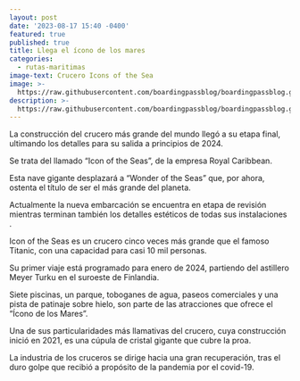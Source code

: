 ```yaml
---
layout: post
date: '2023-08-17 15:40 -0400'
featured: true
published: true
title: Llega el ícono de los mares
categories:
  - rutas-maritimas
image-text: Crucero Icons of the Sea
image: >-
  https://raw.githubusercontent.com/boardingpassblog/boardingpassblog.github.io/d266b023bb3b0d9676e62ec227fb9426558ed890/assets/images/iconofthesea-bp.jpg
description: >-
  https://raw.githubusercontent.com/boardingpassblog/boardingpassblog.github.io/d266b023bb3b0d9676e62ec227fb9426558ed890/assets/images/iconofthesea-bp.jpg
---
```

La construcción del crucero más grande del mundo llegó a su etapa final, ultimando los detalles para su salida a principios de 2024.


Se trata del  llamado “Icon of the Seas”, de la empresa Royal Caribbean.


Esta nave gigante desplazará a “Wonder of the Seas” que, por ahora, ostenta el título de ser el más grande del planeta.


Actualmente la nueva embarcación se encuentra en etapa de revisión mientras terminan también los detalles estéticos de todas sus instalaciones
.

Icon of the Seas es un crucero cinco veces más grande que el famoso Titanic, con una capacidad para casi 10 mil personas.

Su primer viaje está programado para enero de 2024, partiendo del astillero Meyer Turku en el suroeste de Finlandia.


Siete piscinas, un parque, toboganes de agua, paseos comerciales y una pista de patinaje sobre hielo, son parte de las atracciones que ofrece el “Ícono de los Mares”.


Una de sus particularidades más llamativas del crucero, cuya construcción inició en 2021, es una cúpula de cristal gigante que cubre la proa.


La industria de los cruceros se dirige hacia una gran recuperación, tras el duro golpe que recibió a propósito de la pandemia por el covid-19.
